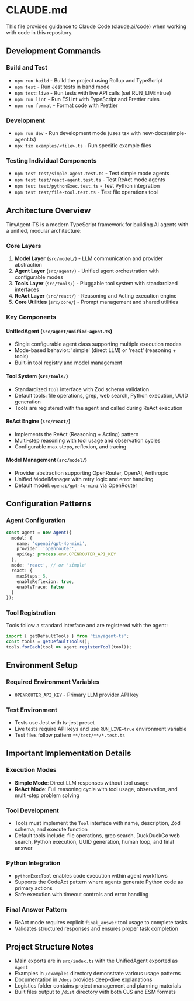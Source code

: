 # CLAUDE.md

This file provides guidance to Claude Code (claude.ai/code) when working with code in this repository.

## Development Commands

### Build and Test
- `npm run build` - Build the project using Rollup and TypeScript
- `npm test` - Run Jest tests in band mode
- `npm test:live` - Run tests with live API calls (set RUN_LIVE=true)
- `npm run lint` - Run ESLint with TypeScript and Prettier rules
- `npm run format` - Format code with Prettier

### Development
- `npm run dev` - Run development mode (uses tsx with new-docs/simple-agent.ts)
- `npx tsx examples/<file>.ts` - Run specific example files

### Testing Individual Components
- `npm test test/simple-agent.test.ts` - Test simple mode agents
- `npm test test/react-agent.test.ts` - Test ReAct mode agents  
- `npm test test/pythonExec.test.ts` - Test Python integration
- `npm test test/file-tool.test.ts` - Test file operations tool

## Architecture Overview

TinyAgent-TS is a modern TypeScript framework for building AI agents with a unified, modular architecture:

### Core Layers
1. **Model Layer** (`src/model/`) - LLM communication and provider abstraction
2. **Agent Layer** (`src/agent/`) - Unified agent orchestration with configurable modes
3. **Tools Layer** (`src/tools/`) - Pluggable tool system with standardized interfaces
4. **ReAct Layer** (`src/react/`) - Reasoning and Acting execution engine
5. **Core Utilities** (`src/core/`) - Prompt management and shared utilities

### Key Components

#### UnifiedAgent (`src/agent/unified-agent.ts`)
- Single configurable agent class supporting multiple execution modes
- Mode-based behavior: 'simple' (direct LLM) or 'react' (reasoning + tools)
- Built-in tool registry and model management

#### Tool System (`src/tools/`)
- Standardized `Tool` interface with Zod schema validation
- Default tools: file operations, grep, web search, Python execution, UUID generation
- Tools are registered with the agent and called during ReAct execution

#### ReAct Engine (`src/react/`)
- Implements the ReAct (Reasoning + Acting) pattern
- Multi-step reasoning with tool usage and observation cycles
- Configurable max steps, reflexion, and tracing

#### Model Management (`src/model/`)
- Provider abstraction supporting OpenRouter, OpenAI, Anthropic
- Unified ModelManager with retry logic and error handling
- Default model: `openai/gpt-4o-mini` via OpenRouter

## Configuration Patterns

### Agent Configuration
```typescript
const agent = new Agent({
  model: {
    name: 'openai/gpt-4o-mini',
    provider: 'openrouter',
    apiKey: process.env.OPENROUTER_API_KEY
  },
  mode: 'react', // or 'simple'
  react: {
    maxSteps: 5,
    enableReflexion: true,
    enableTrace: false
  }
});
```

### Tool Registration
Tools follow a standard interface and are registered with the agent:
```typescript
import { getDefaultTools } from 'tinyagent-ts';
const tools = getDefaultTools();
tools.forEach(tool => agent.registerTool(tool));
```

## Environment Setup

### Required Environment Variables
- `OPENROUTER_API_KEY` - Primary LLM provider API key

### Test Environment
- Tests use Jest with ts-jest preset
- Live tests require API keys and use `RUN_LIVE=true` environment variable
- Test files follow pattern `**/test/**/*.test.ts`

## Important Implementation Details

### Execution Modes
- **Simple Mode**: Direct LLM responses without tool usage
- **ReAct Mode**: Full reasoning cycle with tool usage, observation, and multi-step problem solving

### Tool Development
- Tools must implement the `Tool` interface with name, description, Zod schema, and execute function
- Default tools include: file operations, grep search, DuckDuckGo web search, Python execution, UUID generation, human loop, and final answer

### Python Integration
- `pythonExecTool` enables code execution within agent workflows
- Supports the CodeAct pattern where agents generate Python code as primary actions
- Safe execution with timeout controls and error handling

### Final Answer Pattern
- ReAct mode requires explicit `final_answer` tool usage to complete tasks
- Validates structured responses and ensures proper task completion

## Project Structure Notes

- Main exports are in `src/index.ts` with the UnifiedAgent exported as `Agent`
- Examples in `/examples` directory demonstrate various usage patterns
- Documentation in `/docs` provides deep-dive explanations
- Logistics folder contains project management and planning materials
- Built files output to `/dist` directory with both CJS and ESM formats